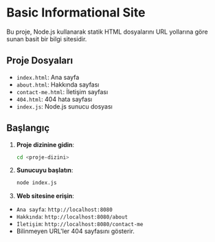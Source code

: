 # Basic Informational Site

Bu proje, Node.js kullanarak statik HTML dosyalarını URL yollarına göre sunan basit bir bilgi sitesidir.

## Proje Dosyaları

- `index.html`: Ana sayfa
- `about.html`: Hakkında sayfası
- `contact-me.html`: İletişim sayfası
- `404.html`: 404 hata sayfası
- `index.js`: Node.js sunucu dosyası

## Başlangıç

1. **Proje dizinine gidin**:
   ```bash
   cd <proje-dizini>
    ```
2. **Sunucuyu başlatın**:
    ```bash
    node index.js
    ```
3. **Web sitesine erişin**:

- `Ana sayfa`: `http://localhost:8080`
- `Hakkında`: `http://localhost:8080/about`
- `İletişim`: `http://localhost:8080/contact-me`
- Bilinmeyen URL'ler 404 sayfasını gösterir.
